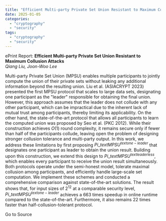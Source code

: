 ```yaml
---
title: "Efficient Multi-party Private Set Union Resistant to Maximum Collusion Attacks"
date: 2025-01-05
categories: 
  - "cryptography"
  - "security"
tags: 
  - "cryptography"
  - "security"
---
```


ePrint Report: **Efficient Multi-party Private Set Union Resistant to Maximum Collusion Attacks**  
_Qiang Liu, Joon-Woo Lee_

Multi-party Private Set Union (MPSU) enables multiple participants to jointly compute the union of their private sets without leaking any additional information beyond the resulting union. Liu et al. (ASIACRYPT 2023) presented the first MPSU protocol that scales to large data sets, designating one participant as the "leader" responsible for obtaining the final union. However, this approach assumes that the leader does not collude with any other participant, which can be impractical due to the inherent lack of mutual trust among participants, thereby limiting its applicability. On the other hand, the state-of-the-art protocol that allows all participants to learn the computed union was proposed by Seo et al. (PKC 2012). While their construction achieves $O(1)$ round complexity, it remains secure only if fewer than half of the participants collude, leaving open the problem of designing stronger collusion tolerance and multi-party output. In this work, we address these limitations by first proposing $Pi\_text{MPSU}^{text{one-leader}}$ that designates one participant as leader to obtain the union result. Building upon this construction, we extend this design to $Pi\_text{MPSU}^{text{leaderless}}$, which enables every participant to receive the union result simultaneously. Both protocols operate under the semi-honest model, tolerate maximal collusion among participants, and efficiently handle large-scale set computation. We implement these schemes and conducted a comprehensive comparison against state-of-the-art solutions. The result shows that, for input sizes of $2^{12}$ at a comparable security level, $Pi\_text{MPSU}^{text{one-leader}}$ achieves a $663$ times speedup in online runtime compared to the state-of-the-art. Furthermore, it also remains $22$ times faster than half-collusion-tolerant protocol.

Go to Source
